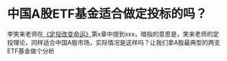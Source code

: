 # 中国A股ETF基金适合做定投标的吗？

李笑来老师在[《定投改变命运》](https://onregularinvesting.com/#/cn/)第x章中提到xxx，暗指的意思是，笑来老师的定投理论，同样适合中国A股市场，实际情况是这样吗？让我们拿A股最典型的两支ETF基金做个分析
